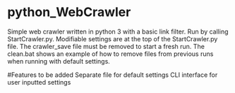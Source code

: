 # python_WebCrawler

Simple web crawler written in python 3 with a basic link filter. Run by calling StartCrawler.py. Modifiable settings are at the top of the StartCrawler.py file. The crawler_save file must be removed to start a fresh run. The clean.bat shows an example of how to remove files from previous runs when running with default settings.

#Features to be added
Separate file for default settings
CLI interface for user inputted settings
